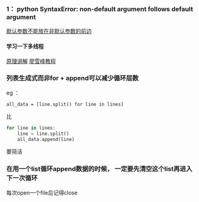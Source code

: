 ### 1： python SyntaxError: non-default argument follows default argument
[默认参数不能放在非默认参数的前边](http://blog.csdn.net/VonSdite/article/details/76796360)


#### 学习一下多线程
[原理讲解](https://blog.csdn.net/luoweifu/article/details/46595285)
[廖雪峰教程](https://www.liaoxuefeng.com/wiki/0014316089557264a6b348958f449949df42a6d3a2e542c000/0014319272686365ec7ceaeca33428c914edf8f70cca383000)

### 列表生成式而非for + append可以减少循环层数

eg ：
``` pyhton
all_data = [line.split() for line in lines]
```

比
``` python
for line in lines:
    line = line.split()
    all_data.append(line)
```

要简洁

### 在用一个list循环append数据的时候， 一定要先清空这个list再进入下一次循环
每次open一个file后记得close
